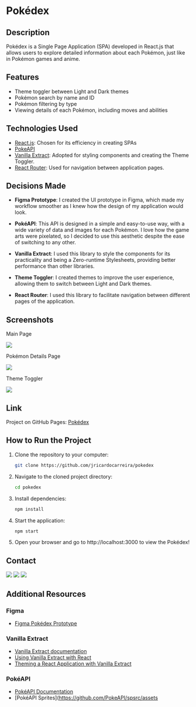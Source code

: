 # Pokédex

## Description

Pokédex is a Single Page Application (SPA) developed in React.js that allows users to explore detailed information about each Pokémon, just like in Pokémon games and anime.

## Features

- Theme toggler between Light and Dark themes
- Pokémon search by name and ID
- Pokémon filtering by type
- Viewing details of each Pokémon, including moves and abilities

## Technologies Used

- [React.js](https://react.dev/): Chosen for its efficiency in creating SPAs
- [PokeAPI](https://pokeapi.co/api/v2/)
- [Vanilla Extract](https://vanilla-extract.style/): Adopted for styling components and creating the Theme Toggler.
- [React Router](https://reactrouter.com/en/main): Used for navigation between application pages.

## Decisions Made

- **Figma Prototype**: I created the UI prototype in Figma, which made my workflow smoother as I knew how the design of my application would look.

- **PokéAPI**: This API is designed in a simple and easy-to-use way, with a wide variety of data and images for each Pokémon. I love how the game arts were pixelated, so I decided to use this aesthetic despite the ease of switching to any other.

- **Vanilla Extract**: I used this library to style the components for its practicality and being a Zero-runtime Stylesheets, providing better performance than other libraries.

- **Theme Toggler**: I created themes to improve the user experience, allowing them to switch between Light and Dark themes.

- **React Router**: I used this library to facilitate navigation between different pages of the application.

## Screenshots

Main Page

<img src='./public/pokedex-loadmore-filter.gif'><br>

Pokémon Details Page

<img src='./public/pokemon-details.gif'><br>

Theme Toggler

<img src='./public/pokedex-theme-toggler.gif'>

## Link

Project on GitHub Pages: [Pokédex](jricardocarreira.github.io/pokedex/)

## How to Run the Project

1. Clone the repository to your computer:
   ```bash
   git clone https://github.com/jricardocarreira/pokedex
2. Navigate to the cloned project directory:
   ```bash
   cd pokedex
3. Install dependencies:
   ```bash
   npm install
4. Start the application:
   ```bash
   npm start
5. Open your browser and go to http://localhost:3000 to view the Pokédex!

## Contact

<a href="https://instagram.com/bug063" target="_blank"><img src="https://img.shields.io/badge/-Instagram-%23E4405F?style=for-the-badge&logo=instagram&logoColor=white" target="_blank"></a>
<a href = "mailto:jricardocarreira@gmail.com"><img src="https://img.shields.io/badge/-Gmail-%23333?style=for-the-badge&logo=gmail&logoColor=white" target="_blank"></a>
<a href="https://www.linkedin.com/jricardocarreira" target="_blank"><img src="https://img.shields.io/badge/-LinkedIn-%230077B5?style=for-the-badge&logo=linkedin&logoColor=white" target="_blank"></a> 
 
 ## Additional Resources
  ### Figma
- [Figma Pokédex Prototype]()
 ### Vanilla Extract
- [Vanilla Extract documentation](https://vanilla-extract.style/documentation/getting-started)
- [Using Vanilla Extract with React](https://youtu.be/eKfPRK_rOfc?si=MENdg94FTfrSSZBC)
- [Theming a React Application with Vanilla Extract](https://formidable.com/blog/2021/vanilla-extract/)
### PokéAPI
- [PokéAPI Documentation](https://pokeapi.co/docs/v2)
- [PokéAPI Sprites](https://github.com/PokeAPI/spsrc/assets